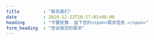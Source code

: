 ```yaml
---
title         : "联系我们"
date          : 2019-12-23T20:17:01+06:00
heading       : "不要犹豫. 留下您的<span>需求信息.</span>"
form_heading  : "告诉我您的需求"
---
```


